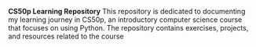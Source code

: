 **CS50p Learning Repository**
This repository is dedicated to documenting my learning journey in CS50p, an introductory computer science course that focuses on using Python. The repository contains exercises, projects, and resources related to the course
